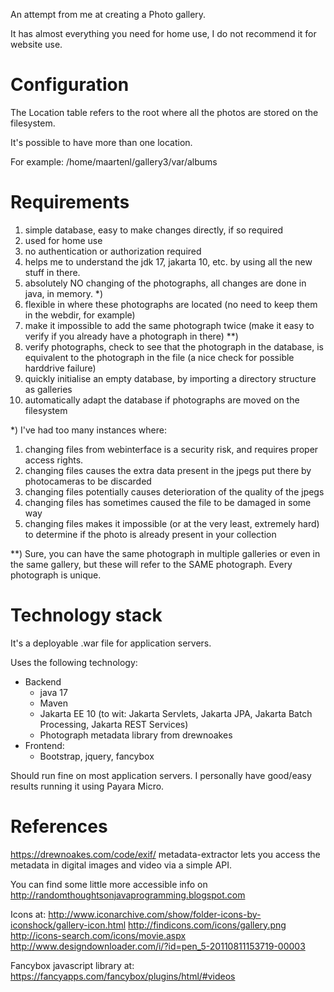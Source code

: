 
An attempt from me at creating a Photo gallery.

It has almost everything you need for home use, I do not recommend it for website use.

# Configuration

The Location table refers to the root where all the photos are stored on the filesystem.

It's possible to have more than one location.

For example: /home/maartenl/gallery3/var/albums

# Requirements

1. simple database, easy to make changes directly, if so required
2. used for home use
3. no authentication or authorization required
4. helps me to understand the jdk 17, jakarta 10, etc. by using
   all the new stuff in there.
5. absolutely NO changing of the photographs, all changes are done
   in java, in memory. *)
6. flexible in where these photographs are located (no need to keep them in
   the webdir, for example)
7. make it impossible to add the same photograph twice (make it easy to
   verify if you already have a photograph in there) **)
8. verify photographs, check to see that the photograph in the database, is
   equivalent to the photograph in the file (a nice check for possible harddrive failure)
9. quickly initialise an empty database, by importing a directory structure as galleries
10. automatically adapt the database if photographs are moved on the filesystem

*) I've had too many instances where:
1. changing files from webinterface is a security risk, and requires proper
   access rights.
2. changing files causes the extra data present in the jpegs put there by
   photocameras to be discarded
3. changing files potentially causes deterioration of the quality of the
   jpegs
4. changing files has sometimes caused the file to be damaged in some way
5. changing files makes it impossible (or at the very least, extremely hard)
   to determine if the photo is already present in your collection

**) Sure, you can have the same photograph in multiple galleries or even in
the same gallery, but these will refer to the SAME photograph. Every photograph
is unique.

# Technology stack

It's a deployable .war file for application servers.

Uses the following technology:
- Backend
    - java 17
    - Maven
    - Jakarta EE 10 (to wit: Jakarta Servlets, Jakarta JPA, Jakarta Batch Processing, Jakarta REST Services)
    - Photograph metadata library from drewnoakes
- Frontend:
    - Bootstrap, jquery, fancybox

Should run fine on most application servers. I personally have good/easy results running it using Payara Micro.

# References 

https://drewnoakes.com/code/exif/
metadata-extractor lets you access the metadata in digital images and video via a simple API.

You can find some little more accessible info on
http://randomthoughtsonjavaprogramming.blogspot.com

Icons at:
http://www.iconarchive.com/show/folder-icons-by-iconshock/gallery-icon.html
http://findicons.com/icons/gallery.png
http://icons-search.com/icons/movie.aspx
http://www.designdownloader.com/i/?id=pen_5-20110811153719-00003

Fancybox javascript library at:
https://fancyapps.com/fancybox/plugins/html/#videos